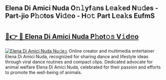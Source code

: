 ## Elena Di Amici Nuda O𝚗𝚕yf𝚊ns L𝚎a𝚔ed N𝚞𝚍es - Part-jio P𝚑𝚘tos Vi𝚍𝚎o - H𝚘𝚝 Part L𝚎a𝚔s EufmS

# <h2><a href="http://kf5xhci.oniu.top/?m=Elena+Di+Amici+Nuda">🔗👉 🔴 Elena Di Amici Nuda P𝚑ot𝚘𝚜 V𝚒d𝚎o</a></h2>

[![Elena Di Amici Nuda Nu𝚍e𝚜](https://i.imgur.com/0qMVB7G.gif)](http://kf5xhci.oniu.top/?m=Elena+Di+Amici+Nuda)
Online creator and multimedia entertainer Elena Di Amici Nuda, recognized for sharing dance and lifestyle ideas through viral dance routines and compact clips. Dedicated advocate for animal welfare Elena Di Amici Nuda, celebrated for their passion and efforts to promote the well-being of animals.  
